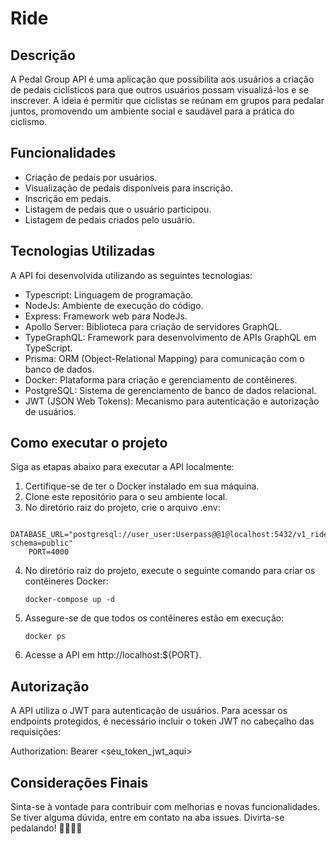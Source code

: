 # Ride

## Descrição

A Pedal Group API é uma aplicação que possibilita aos usuários a criação de pedais ciclísticos para que outros usuários possam visualizá-los e se inscrever. A ideia é permitir que ciclistas se reúnam em grupos para pedalar juntos, promovendo um ambiente social e saudável para a prática do ciclismo.

## Funcionalidades

- Criação de pedais por usuários.
- Visualização de pedais disponíveis para inscrição.
- Inscrição em pedais.
- Listagem de pedais que o usuário participou.
- Listagem de pedais criados pelo usuário.

## Tecnologias Utilizadas

A API foi desenvolvida utilizando as seguintes tecnologias:

- Typescript: Linguagem de programação.
- NodeJs: Ambiente de execução do código.
- Express: Framework web para NodeJs.
- Apollo Server: Biblioteca para criação de servidores GraphQL.
- TypeGraphQL: Framework para desenvolvimento de APIs GraphQL em TypeScript.
- Prisma: ORM (Object-Relational Mapping) para comunicação com o banco de dados.
- Docker: Plataforma para criação e gerenciamento de contêineres.
- PostgreSQL: Sistema de gerenciamento de banco de dados relacional.
- JWT (JSON Web Tokens): Mecanismo para autenticação e autorização de usuários.

## Como executar o projeto

Siga as etapas abaixo para executar a API localmente:

1. Certifique-se de ter o Docker instalado em sua máquina.
2. Clone este repositório para o seu ambiente local.
3. No diretório raiz do projeto, crie o arquivo .env:

  ```
      DATABASE_URL="postgresql://user_user:Userpass@@1@localhost:5432/v1_rider?schema=public"
      PORT=4000
```

4. No diretório raiz do projeto, execute o seguinte comando para criar os contêineres Docker:

   ``` docker-compose up -d ```

5. Assegure-se de que todos os contêineres estão em execução:

    ``` docker ps ```

6. Acesse a API em http://localhost:${PORT}.

## Autorização

A API utiliza o JWT para autenticação de usuários. Para acessar os endpoints protegidos, é necessário incluir o token JWT no cabeçalho das requisições:

Authorization: Bearer <seu_token_jwt_aqui>

## Considerações Finais

Sinta-se à vontade para contribuir com melhorias e novas funcionalidades. Se tiver alguma dúvida, entre em contato na aba issues. Divirta-se pedalando! 🚴‍♀️🚴‍♂️

